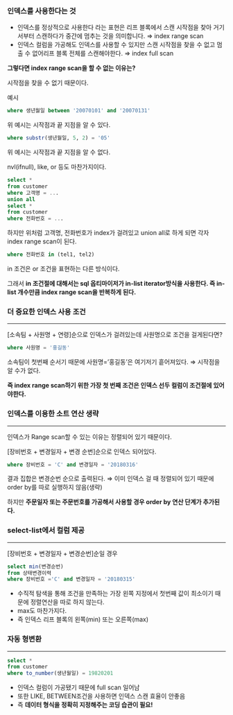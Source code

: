 ### 인덱스를 사용한다는 것

- 인덱스를 정상적으로 사용한다 라는 표현은 리프 블록에서 스캔 시작점을 찾아 거기서부터 스캔하다가 중간에 멈추는 것을 의미합니다. ⇒ index range scan
- 인덱스 컬럼을 가공해도 인덱스를 사용할 수 있지만 스캔 시작점을 찾을 수 없고 멈출 수 없어리프 블록 전체를 스캔해야한다. ⇒ index full scan

**그렇다면 index range scan을 할 수 없는 이유는?**

시작점을 찾을 수 없기 때문이다.

예시

```sql
where 생년월일 between '20070101' and '20070131'
```

위 예시는 시작점과 끝 지점을 알 수 있다.

```sql
where substr(생년월일, 5, 2) = '05'
```

위 예시는 시작점과 끝 지점을 알 수 없다.

nvl(ifnull), like, or 등도 마찬가지이다.

```sql
select * 
from customer
where 고객명 = ...
union all
select *
from customer
where 전화번호 = ...
```

하지만 위처럼 고객명, 전화번호가 index가 걸려있고 union all로 하게 되면 각자 index range scan이 된다.

```sql
where 전화번호 in (tel1, tel2) 
```

in 조건은 or 조건을 표현하는 다른 방식이다.

그래서 **in 조건절에 대해서는 sql 옵티마이저가 in-list iterator방식을 사용한다. 즉 in-list 개수만큼 index range scan을 반복하게 된다.**

### 더 중요한 인덱스 사용 조건

---

[소속팀 + 사원명 + 연령]순으로 인덱스가 걸려있는데
사원명으로 조건을 걸게된다면?

```sql
where 사원명 = '홍길동'
```

소속팀이 첫번째 순서기 때문에 사원명=’홍길동’은 여기저기 흩어져있다. ⇒ 시작점을 알 수가 없다.

**즉 index range scan하기 위한 가장 첫 번째 조건은 인덱스 선두 컬럼이 조건절에 있어야한다.**

### 인덱스를 이용한 소트 연산 생략

---

인덱스가 Range scan할 수 있는 이유는 정렬되어 있기 때문이다.

[장비번호 + 변경일자 + 변경 순번]순으로 인덱스 되어있다.

```sql
where 장비번호 = 'C' and 변경일자 = '20180316'
```

결과 집합은 변경순번 순으로 출력된다. ⇒ 이미 인덱스 걸 때 정렬되어 있기 때문에 order by를 따로 실행하지 않음(생략)

하지만 **주문일자 또는 주문번호를 가공해서 사용할 경우 order by 연산 단계가 추가된다.**

### select-list에서 컬럼 제공

---

[장비번호 + 변경일자 + 변경순번]순일 경우

```sql
select min(변경순번)
from 상태변경이력
where 장비번호 ='C' and 변경일자 = '20180315'
```

- 수직적 탐색을 통해 조건을 만족하는 가장 왼쪽 지정에서 첫번째 값이 최소이기 때문에 정렬연산을 따로 하지 않는다.
- max도 마찬가지다.
- 즉 인덱스 리프 블록의 왼쪽(min) 또는 오른쪽(max)

### 자동 형변환

---

```sql
select * 
from customer
where to_number(생년월일) = 19820201
```

- 인덱스 컬럼이 가공됐기 때문에 full scan 일어남
- 또한 LIKE, BETWEEN조건을 사용하면 인덱스 스캔 효율이 안좋음
- 즉 **데이터 형식을 정확히 지정해주는 코딩 습관이 필요!**